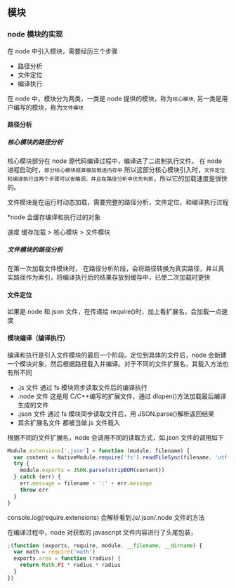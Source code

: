 ## 模块

### node 模块的实现

在 node 中引入模块，需要经历三个步骤

- 路径分析
- 文件定位
- 编译执行

在 node 中，模块分为两类，一类是 node 提供的模块，称为`核心模块`, 另一类是用户编写的模块，称为`文件模块`

#### 路径分析

##### 核心模块的路径分析

核心模块部分在 node 源代码编译过程中，编译进了二进制执行文件。
在 node 进程启动时，`部分核心模块就直接加载进内存中` 所以这部分核心模块引入时，`文件定位和编译执行这两个步骤可以省略调，并且在路径分析中优先判断`，所以它的加载速度是很快的。

文件模块是在运行时动态加载，需要完整的路径分析，文件定位，和编译执行过程

\*node 会缓存编译和执行过的对象

速度
缓存加载 > 核心模块 > 文件模块

##### 文件模块的路径分析

在第一次加载文件模块时， 在路径分析阶段，会将路径转换为真实路径，并以真实路径作为索引，将编译执行后的结果存放到缓存中，已使二次加载时更快

#### 文件定位

如果是.node 和.json 文件，在传递给 require()时，加上看扩展名，会加载一点速度

#### 模块编译（编译执行）

编译和执行是引入文件模块的最后一个阶段。定位到具体的文件后，node 会新建一个模块对象，然后根据路径载入并编译。对于不同的文件扩展名，其载入方法也有所不同

- .js 文件 通过 fs 模块同步读取文件后的编译执行
- .node 文件 这是用 C/C++编写的扩展文件，通过 dlopen()方法加载最后编译生成的文件
- .json 文件 通过 fs 模块同步读取文件后，用 JSON.parse()解析返回结果
- 其余扩展名文件 都被当做.js 文件载入

根据不同的文件扩展名，node 会调用不同的读取方式，如.json 文件的调用如下

```js
Module.extensions['.json'] = function (module, filename) {
  var content = NativeModule.require('fs').readFileSync(filename, 'utf-8')
  try {
    module.exports = JSON.parse(stripBOM(content))
  } catch (err) {
    err.message = filename + ':' + err.message
    throw err
  }
}
```

console.log(require.extensions) 会解析看到.js/.json/.node 文件的方法

在编译过程中，node 对获取的 javascript 文件内容进行了头尾包装，

```js
;(function (exports, require, module, __filename, __dirname) {
  var math = require('math')
  exports.area = function (radius) {
    return Math.PI * radius * radius
  }
})
```
